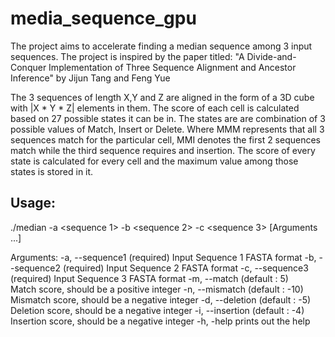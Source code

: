 # media_sequence_gpu
The project aims to accelerate finding a median sequence among 3 input sequences. The project is inspired by the paper titled:
"A Divide-and-Conquer Implementation of Three Sequence Alignment and Ancestor Inference" by Jijun Tang and Feng Yue

The 3 sequences of length X,Y and Z are aligned in the form of a 3D cube with |X * Y * Z| elements in them. The score of each cell is calculated based on 27 possible states it can be in. The states are are combination of 3 possible values of Match, Insert or Delete.
Where MMM represents that all 3 sequences match for the particular cell, MMI denotes the first 2 sequences match while the third sequence requires and insertion.
The score of every state is calculated for every cell and the maximum value among those states is stored in it.


Usage:
--------------------------------------------------
./median -a <sequence 1> -b <sequence 2> -c <sequence 3> [Arguments ...]

Arguments:
        -a, --sequence1 <file> (required)
                Input Sequence 1 FASTA format
        -b, --sequence2 <file> (required)
                Input Sequence 2 FASTA format
        -c, --sequence3 <file> (required)
                Input Sequence 3 FASTA format
        -m, --match <int> (default : 5)                                                                                                   
                Match score, should be a positive integer
        -n, --mismatch <int> (default : -10)
                Mismatch score, should be a negative integer
        -d, --deletion <int> (default : -5)
                Deletion score, should be a negative integer
        -i, --insertion <int> (default : -4)
                Insertion score, should be a negative integer
        -h, -help
                prints out the help

